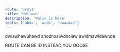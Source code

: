 ```yaml
---
route: 'proj1'
title: 'Hellows'
description: 'Walid is here'
tools: ['abdo', 'wads', 'dwasdad']
---
```


dwiauihawuhawd
ahodnoaiwdnoiaw
awidmawidawnda

ROUTE CAN BE ID INSTEAD YOU GOOSE